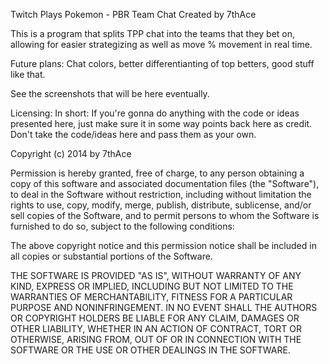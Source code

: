 Twitch Plays Pokemon - PBR Team Chat
Created by 7thAce

This is a program that splits TPP chat into the teams that they bet on, allowing for easier strategizing as well as move % movement in real time.

Future plans: Chat colors, better differentianting of top betters, good stuff like that.

See the screenshots that will be here eventually.

Licensing:
In short: If you're gonna do anything with the code or ideas presented here, just make sure it in some way points back here as credit.  Don't take the code/ideas here and pass them as your own.  

Copyright (c) 2014 by 7thAce

Permission is hereby granted, free of charge, to any person obtaining a copy
of this software and associated documentation files (the "Software"), to deal
in the Software without restriction, including without limitation the rights
to use, copy, modify, merge, publish, distribute, sublicense, and/or sell
copies of the Software, and to permit persons to whom the Software is
furnished to do so, subject to the following conditions:

The above copyright notice and this permission notice shall be included in all
copies or substantial portions of the Software.

THE SOFTWARE IS PROVIDED "AS IS", WITHOUT WARRANTY OF ANY KIND, EXPRESS OR
IMPLIED, INCLUDING BUT NOT LIMITED TO THE WARRANTIES OF MERCHANTABILITY,
FITNESS FOR A PARTICULAR PURPOSE AND NONINFRINGEMENT. IN NO EVENT SHALL THE
AUTHORS OR COPYRIGHT HOLDERS BE LIABLE FOR ANY CLAIM, DAMAGES OR OTHER
LIABILITY, WHETHER IN AN ACTION OF CONTRACT, TORT OR OTHERWISE, ARISING FROM,
OUT OF OR IN CONNECTION WITH THE SOFTWARE OR THE USE OR OTHER DEALINGS IN THE
SOFTWARE.
